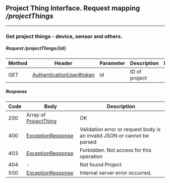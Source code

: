 ## Project Thing Interface. Request mapping <em>/projectThings</em>
___
### Get project things - device, sensor and others.
##### Request /projectThings/{id}
Method | Header | Parameter | Description | Restriction | Body | Description | Restriction
------------ | ------------- | ------------- | ------------- | ------------- | ------------- | ------------- | -------------
GET | [AuthenticationUser#token](../model/AuthenticationUser.md) | id | ID of project | - | - | - | -

##### Response
Code | Body | Description
------------ | ------------- | -------------
200 | Array of [ProjectThing](../model/ProjectThing.md) | OK
400 | [ExceptionResponse](../model/ExceptionResponse.md) | Validation error or request body is an invalid JSON or cannot be parsed
403 | [ExceptionResponse](../model/ExceptionResponse.md) | Forbidden. Not access for this operation
404 | - | Not found Project
500 | [ExceptionResponse](../model/ExceptionResponse.md) | Internal server error occurred.